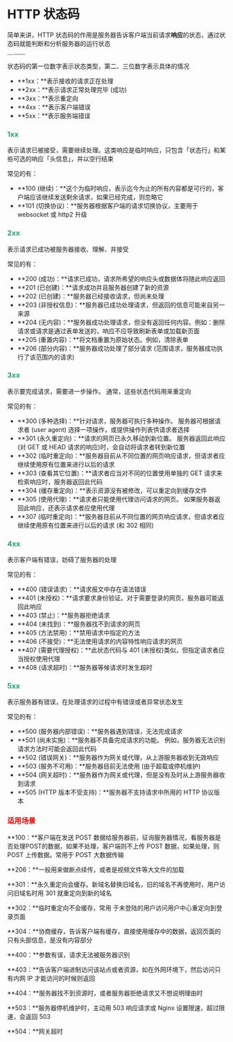 # HTTP 状态码

简单来讲，HTTP 状态码的作用是服务器告诉客户端当前请求**响应**的状态，通过状态码就能判断和分析服务器的运行状态

<img src="https://cdn.jsdelivr.net/gh/LFool/image-hosting@master/20220604/1945561654343156LNNO3mimage-20220604194555953.png" alt="image-20220604194555953" style="zoom: 20%;" />

状态码的第一位数字表示状态类型，第二、三位数字表示具体的情况

- **1xx：**表示接收的请求正在处理
- **2xx：**表示请求正常处理完毕 (成功)
- **3xx：**表示重定向
- **4xx：**表示客户端错误
- **5xx：**表示服务端错误

### <font color=#1FA774>1xx</font>

表示请求已被接受，需要继续处理。这类响应是临时响应，只包含「状态行」和某些可选的响应「头信息」，并以空行结束

常见的有：

- **100 (继续)：**这个为临时响应，表示迄今为止的所有内容都是可行的，客户端应该继续发送剩余请求，如果已经完成，则忽略它
- **101 (切换协议)：**服务器根据客户端的请求切换协议，主要用于 websocket 或 http2 升级

### <font color=#1FA774>2xx</font>

表示请求已成功被服务器接收、理解、并接受

常见的有：

- **200 (成功)：**请求已成功，请求所希望的响应头或数据体将随此响应返回
- **201 (已创建)：**请求成功并且服务器创建了新的资源
- **202 (已创建)：**服务器已经接收请求，但尚未处理
- **203 (非授权信息)：**服务器已成功处理请求，但返回的信息可能来自另一来源
- **204 (无内容)：**服务器成功处理请求，但没有返回任何内容。例如：删除请求或请求是通过表单发送的，响应不应导致刷新表单或加载新页面
- **205 (重置内容)：**将文档重置为原始状态。例如，清除表单
- **206 (部分内容)：**服务器成功处理了部分请求 (范围请求，服务器成功执行了该范围内的请求)

### <font color=#1FA774>3xx</font>

表示要完成请求，需要进一步操作。 通常，这些状态代码用来重定向

常见的有：

- **300 (多种选择)：**针对请求，服务器可执行多种操作。 服务器可根据请求者 (user agent) 选择一项操作，或提供操作列表供请求者选择
- **301 (永久重定向)：**请求的网页已永久移动到新位置。 服务器返回此响应 (对 GET 或 HEAD 请求的响应)时，会自动将请求者转到新位置
- **302 (临时重定向)：**服务器目前从不同位置的网页响应请求，但请求者应继续使用原有位置来进行以后的请求
- **303 (查看其它位置)：**请求者应当对不同的位置使用单独的 GET 请求来检索响应时，服务器返回此代码
- **304 (缓存重定向)：**表示资源没有被修改，可以重定向到缓存文件
- **305  (使用代理)：**请求者只能使用代理访问请求的网页。 如果服务器返回此响应，还表示请求者应使用代理
- **307  (临时重定向)：**服务器目前从不同位置的网页响应请求，但请求者应继续使用原有位置来进行以后的请求 (和 302 相同)

### <font color=#1FA774>4xx</font>

表示客户端有错误，妨碍了服务器的处理

常见的有：

- **400 (错误请求)：**请求报文中存在语法错误
- **401 (未授权)：**请求要求身份验证。对于需要登录的网页，服务器可能返回此响应
- **403 (禁止)：**服务器拒绝请求
- **404 (未找到)：**服务器找不到请求的网页
- **405 (方法禁用)：**禁用请求中指定的方法
- **406 (不接受)：**无法使用请求的内容特性响应请求的网页
- **407 (需要代理授权)：**此状态代码与 401 (未授权)类似，但指定请求者应当授权使用代理
- **408 (请求超时)：**服务器等候请求时发生超时

### <font color=#1FA774>5xx</font>

表示服务器有错误，在处理请求的过程中有错误或者异常状态发生

常见的有：

- **500 (服务器内部错误)：**服务器遇到错误，无法完成请求
- **501 (尚未实施)：**服务器不具备完成请求的功能。 例如，服务器无法识别请求方法时可能会返回此代码
- **502 (错误网关)：**服务器作为网关或代理，从上游服务器收到无效响应
- **503 (服务不可用)：**服务器目前无法使用 (由于超载或停机维护)
- **504 (网关超时)：**服务器作为网关或代理，但是没有及时从上游服务器收到请求
- **505 (HTTP 版本不受支持)：**服务器不支持请求中所用的 HTTP 协议版本

### <font color='red'>适用场景</font>

**100：**客户端在发送 POST 数据给服务器前，征询服务器情况，看服务器是否处理POST的数据，如果不处理，客户端则不上传 POST 数据，如果处理，则 POST 上传数据。常用于 POST 大数据传输

**206：**一般用来做断点续传，或者是视频文件等大文件的加载

**301：**永久重定向会缓存。新域名替换旧域名，旧的域名不再使用时，用户访问旧域名时用 301 就重定向到新的域名

**302：**临时重定向不会缓存，常用 于未登陆的用户访问用户中心重定向到登录页面

**304：**协商缓存，告诉客户端有缓存，直接使用缓存中的数据，返回页面的只有头部信息，是没有内容部分

**400：**参数有误，请求无法被服务器识别

**403：**告诉客户端进制访问该站点或者资源，如在外网环境下，然后访问只有内网 IP 才能访问的时候则返回

**404：**服务器找不到资源时，或者服务器拒绝请求又不想说明理由时

**503：**服务器停机维护时，主动用 503 响应请求或 Nginx 设置限速，超过限速，会返回 503

**504：**网关超时